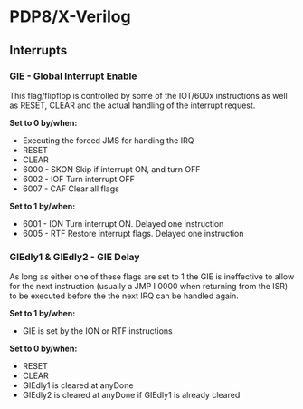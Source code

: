 # PDP8/X-Verilog

## Interrupts

### GIE - Global Interrupt Enable

This flag/flipflop is controlled by some of the IOT/600x instructions as well as RESET, CLEAR and the actual handling of the interrupt request.

__Set to 0 by/when:__
* Executing the forced JMS for handing the IRQ
* RESET
* CLEAR
* 6000 - SKON Skip if interrupt ON, and turn OFF
* 6002 - IOF Turn interrupt OFF
* 6007 - CAF Clear all flags

__Set to 1 by/when:__
* 6001 - ION Turn interrupt ON. Delayed one instruction
* 6005 - RTF Restore interrupt flags. Delayed one instruction

### GIEdly1 & GIEdly2 - GIE Delay 

As long as either one of these flags are set to 1 the GIE is ineffective to allow for the next instruction (usually a JMP I 0000 when returning from the ISR) to be executed before the the next IRQ can be handled again.

__Set to 1 by/when:__
* GIE is set by the ION or RTF instructions

__Set to 0 by/when:__
* RESET
* CLEAR
* GIEdly1 is cleared at anyDone
* GIEdly2 is cleared at anyDone if GIEdly1 is already cleared
